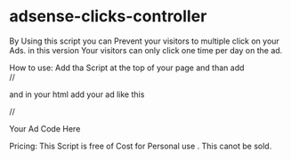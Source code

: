 adsense-clicks-controller
=========================

By Using this script you can Prevent your visitors to multiple click on your Ads.  in this version Your visitors can only click one time per day on the ad.


How to use: Add tha Script at the top of your page and than add  
// <body onload="checkCookie()">

 and in your html add your ad like this 

// <div id="blockMe" class="blockMe"> Your Ad Code Here </div>

Pricing: This Script is free of Cost for Personal use . This canot be sold.
